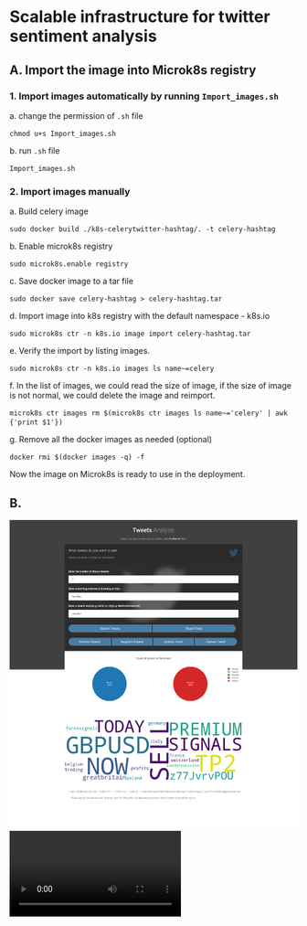 # Scalable infrastructure for twitter sentiment analysis
## A. Import the image into Microk8s registry
### 1. Import images automatically by running `Import_images.sh`
a. change the permission of `.sh` file
```
chmod u+s Import_images.sh
```
b. run `.sh` file
```
Import_images.sh
```
### 2. Import images manually
a. Build celery image
```
sudo docker build ./k8s-celerytwitter-hashtag/. -t celery-hashtag
```
b. Enable microk8s registry
```
sudo microk8s.enable registry
```
c. Save docker image to a tar file
```
sudo docker save celery-hashtag > celery-hashtag.tar
```
d. Import image into k8s registry with the default namespace - k8s.io
```
sudo microk8s ctr -n k8s.io image import celery-hashtag.tar
```
e. Verify the import by listing images. 
```
sudo microk8s ctr -n k8s.io images ls name~=celery
```
f. In the list of images, we could read the size of image, if the size of image is not normal, we could delete the image and reimport.
```
microk8s ctr images rm $(microk8s ctr images ls name~='celery' | awk {'print $1'})
```
g. Remove all the docker images as needed (optional)
```
docker rmi $(docker images -q) -f
```
Now the image on Microk8s is ready to use in the deployment.

## B. 
![](website.png)
![](website.mp4)
